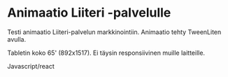# Animaatio Liiteri -palvelulle

Testi animaatio Liiteri-palvelun markkinointiin. Animaatio tehty TweenLiten avulla.

Tabletin koko 65' (892x1517). Ei täysin responsiivinen muille laitteille.

Javascript/react
